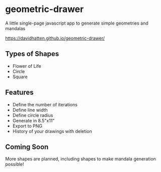 # geometric-drawer
A little single-page javascript app to generate simple geometries and mandalas

https://davidhatten.github.io/geometric-drawer/

## Types of Shapes
* Flower of Life
* Circle
* Square

## Features
* Define the number of iterations
* Define line width
* Define circle radius
* Generate in 8.5"x11"
* Export to PNG
* History of your drawings with deletion

## Coming Soon
More shapes are planned, including shapes to make mandala generation possible!
